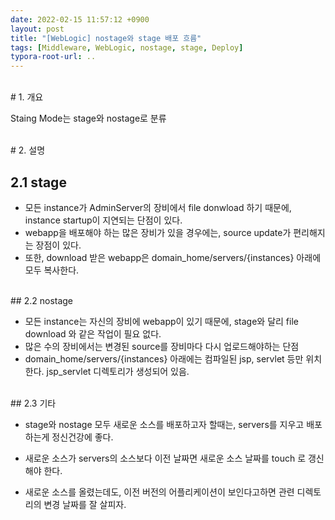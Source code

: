 ```yaml
---
date: 2022-02-15 11:57:12 +0900
layout: post
title: "[WebLogic] nostage와 stage 배포 흐름"
tags: [Middleware, WebLogic, nostage, stage, Deploy]
typora-root-url: ..
---
```


<br># 1. 개요

Staing Mode는 stage와 nostage로 분류

<br>
# 2. 설명

## 2.1 stage

* 모든 instance가 AdminServer의 장비에서 file donwload 하기 때문에, instance startup이 지연되는 단점이 있다.
* webapp을 배포해야 하는 많은 장비가 있을 경우에는, source update가 편리해지는 장점이 있다.
* 또한, download 받은 webapp은 domain_home/servers/{instances} 아래에 모두 복사한다.

<br>
## 2.2 nostage

* 모든 instance는 자신의 장비에 webapp이 있기 때문에, stage와 달리 file download 와 같은 작업이 필요 없다.
* 많은 수의 장비에서는 변경된 source를 장비마다 다시 업로드해야하는 단점
* domain_home/servers/{instances} 아래에는 컴파일된 jsp, servlet 등만 위치한다. jsp_servlet 디렉토리가 생성되어 있음.

<br>
## 2.3 기타

* stage와 nostage 모두 새로운 소스를 배포하고자 할때는, servers를 지우고 배포하는게 정신건강에 좋다.
* 새로운 소스가 servers의 소스보다 이전 날짜면 새로운 소스 날짜를 touch 로 갱신해야 한다.

* 새로운 소스를 올렸는데도, 이전 버전의 어플리케이션이 보인다고하면 관련 디렉토리의 변경 날짜를 잘 살피자.
